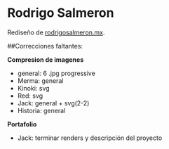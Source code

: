 Rodrigo Salmeron
====

Rediseño de [rodrigosalmeron.mx](http://rodrigosalmeron.mx).

##Correcciones faltantes:

**Compresion de imagenes**
- general: 6 .jpg progressive
- Merma: general
- Kinoki: svg
- Red: svg
- Jack: general + svg(2-2)
- Historia: general


**Portafolio**
- Jack: terminar renders y descripción del proyecto